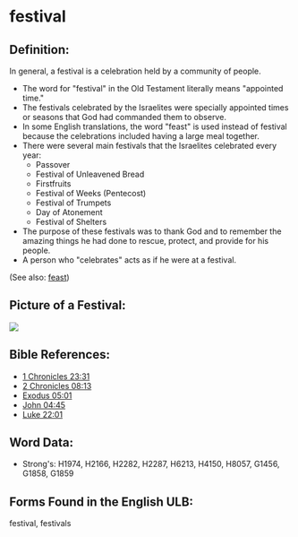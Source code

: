 # festival

## Definition:

In general, a festival is a celebration held by a community of people.

* The word for "festival" in the Old Testament literally means "appointed time."
* The festivals celebrated by the Israelites were specially appointed times or seasons that God had commanded them to observe.
* In some English translations, the word "feast" is used instead of festival because the celebrations included having a large meal together.
* There were several main festivals that the Israelites celebrated every year:
  * Passover
  * Festival of Unleavened Bread
  * Firstfruits
  * Festival of Weeks (Pentecost)
  * Festival of Trumpets
  * Day of Atonement
  * Festival of Shelters
* The purpose of these festivals was to thank God and to remember the amazing things he had done to rescue, protect, and provide for his people.
* A person who "celebrates" acts as if he were at a festival.

(See also: [feast](../other/feast.md))

## Picture of a Festival:

<a href="https://content.bibletranslationtools.org/WycliffeAssociates/en_tw/raw/branch/master/PNGs/f/Festival.png"><img src="https://content.bibletranslationtools.org/WycliffeAssociates/en_tw/raw/branch/master/PNGs/f/Festival.png" ></a>

## Bible References:

* [1 Chronicles 23:31](rc://en/tn/help/1ch/23/31)
* [2 Chronicles 08:13](rc://en/tn/help/2ch/08/13)
* [Exodus 05:01](rc://en/tn/help/exo/05/01)
* [John 04:45](rc://en/tn/help/jhn/04/45)
* [Luke 22:01](rc://en/tn/help/luk/22/01)

## Word Data:

* Strong's: H1974, H2166, H2282, H2287, H6213, H4150, H8057, G1456, G1858, G1859

## Forms Found in the English ULB:

festival, festivals
